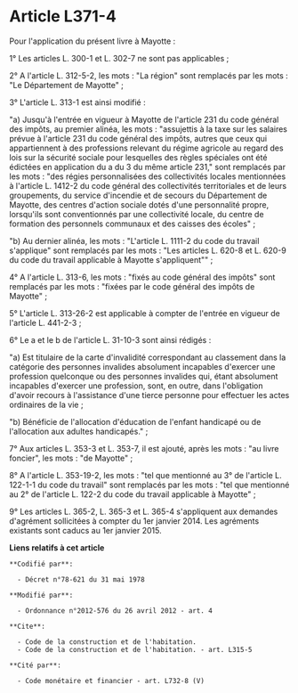 # Article L371-4

Pour l'application du présent livre à Mayotte : 

1° Les articles L. 300-1 et L. 302-7 ne sont pas applicables ; 

2° A l'article L. 312-5-2, les mots : "La région" sont remplacés par les mots : "Le Département de Mayotte" ; 

3° L'article L. 313-1 est ainsi modifié : 

"a) Jusqu'à l'entrée en vigueur à Mayotte de l'article 231 du code général des impôts, au premier alinéa, les mots :
"assujettis à la taxe sur les salaires prévue à l'article 231 du code général des impôts, autres que ceux qui appartiennent à
des professions relevant du régime agricole au regard des lois sur la sécurité sociale pour lesquelles des règles spéciales
ont été édictées en application du a du 3 du même article 231," sont remplacés par les mots : "des régies personnalisées des
collectivités locales mentionnées à l'article L. 1412-2 du code général des collectivités territoriales et de leurs
groupements, du service d'incendie et de secours du Département de Mayotte, des centres d'action sociale dotés d'une
personnalité propre, lorsqu'ils sont conventionnés par une collectivité locale, du centre de formation des personnels
communaux et des caisses des écoles" ; 

"b) Au dernier alinéa, les mots : "L'article L. 1111-2 du code du travail s'applique" sont remplacés par les mots : "Les
articles L. 620-8 et L. 620-9 du code du travail applicable à Mayotte s'appliquent"" ; 

4° A l'article L. 313-6, les mots : "fixés au code général des impôts" sont remplacés par les mots : "fixées par le code
général des impôts de Mayotte" ; 

5° L'article L. 313-26-2 est applicable à compter de l'entrée en vigueur de l'article L. 441-2-3 ; 

6° Le a et le b de l'article L. 31-10-3 sont ainsi rédigés : 

"a) Est titulaire de la carte d'invalidité correspondant au classement dans la catégorie des personnes invalides absolument
incapables d'exercer une profession quelconque ou des personnes invalides qui, étant absolument incapables d'exercer une
profession, sont, en outre, dans l'obligation d'avoir recours à l'assistance d'une tierce personne pour effectuer les actes
ordinaires de la vie ; 

"b) Bénéficie de l'allocation d'éducation de l'enfant handicapé ou de l'allocation aux adultes handicapés." ; 

7° Aux articles L. 353-3 et L. 353-7, il est ajouté, après les mots : "au livre foncier", les mots : "de Mayotte" ; 

8° A l'article L. 353-19-2, les mots : "tel que mentionné au 3° de l'article L. 122-1-1 du code du travail" sont remplacés
par les mots : "tel que mentionné au 2° de l'article L. 122-2 du code du travail applicable à Mayotte" ; 

9° Les articles L. 365-2, L. 365-3 et L. 365-4 s'appliquent aux demandes d'agrément sollicitées à compter du 1er janvier
2014. Les agréments existants sont caducs au 1er janvier 2015.

**Liens relatifs à cet article**

	**Codifié par**:

	  - Décret n°78-621 du 31 mai 1978

	**Modifié par**:

	  - Ordonnance n°2012-576 du 26 avril 2012 - art. 4

	**Cite**:

	  - Code de la construction et de l'habitation.
	  - Code de la construction et de l'habitation. - art. L315-5

	**Cité par**:

	  - Code monétaire et financier - art. L732-8 (V)
